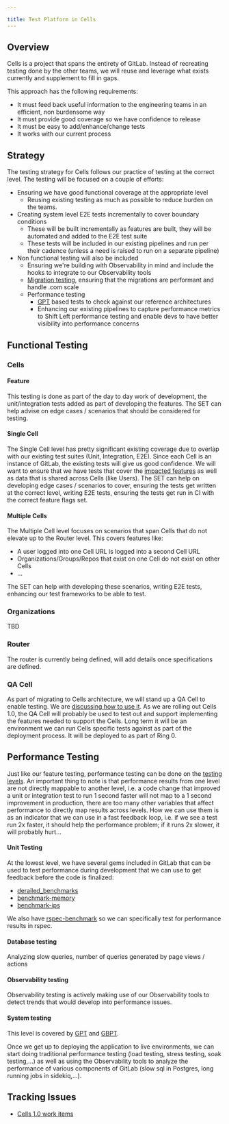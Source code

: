 ```yaml
---

title: Test Platform in Cells
---
```


## Overview

Cells is a project that spans the entirety of GitLab. Instead of recreating testing done by the other teams, we will reuse and leverage what exists currently and supplement to fill in gaps.

This approach has the following requirements:
- It must feed back useful information to the engineering teams in an efficient, non burdensome way
- It must provide good coverage so we have confidence to release
- It must be easy to add/enhance/change tests
- It works with our current process

## Strategy
The testing strategy for Cells follows our practice of testing at the correct level. The testing will be focused on a couple of efforts:
- Ensuring we have good functional coverage at the appropriate level
    - Reusing existing testing as much as possible to reduce burden on the teams.
- Creating system level E2E tests incrementally to cover boundary conditions
    - These will be built incrementally as features are built, they will be automated and added to the E2E test suite
    - These tests will be included in our existing pipelines and run per their cadence (unless a need is raised to run on a separate pipeline)
- Non functional testing will also be included
    - Ensuring we're building with Observability in mind and include the hooks to integrate to our Observability tools
    - [Migration testing](https://docs.gitlab.com/ee/development/testing_guide/testing_migrations_guide.html), ensuring that the migrations are performant and handle .com scale
    - Performance testing
        - [GPT](https://gitlab.com/gitlab-org/quality/performance#gitlab-performance-tool) based tests to check against our reference architectures
        - Enhancing our existing pipelines to capture performance metrics to Shift Left performance testing and enable devs to have better visibility into performance concerns

## Functional Testing

### Cells

#### Feature 

This testing is done as part of the day to day work of development, the unit/integration tests added as part of developing the features. The SET can help advise on edge cases / scenarios that should be considered for testing.

#### Single Cell

The Single Cell level has pretty significant existing coverage due to overlap with our existing test suites (Unit, Integration, E2E). Since each Cell is an instance of GitLab, the existing tests will give us good confidence. We will want to ensure that we have tests that cover the [impacted features](https://docs.gitlab.com/ee/architecture/blueprints/cells/#impacted-features) as well as data that is shared across Cells (like Users). The SET can help on developing edge cases / scenarios to cover, ensuring the tests get written at the correct level, writing E2E tests, ensuring the tests get run in CI with the correct feature flags set.

#### Multiple Cells

The Multiple Cell level focuses on scenarios that span Cells that do not elevate up to the Router level. This covers features like:
- A user logged into one Cell URL is logged into a second Cell URL
- Organizations/Groups/Repos that exist on one Cell do not exist on other Cells
- ...

The SET can help with developing these scenarios, writing E2E tests, enhancing our test frameworks to be able to test.

### Organizations

TBD

### Router

The router is currently being defined, will add details once specifications are defined.

### QA Cell

As part of migrating to Cells architecture, we will stand up a QA Cell to enable testing. We are [discussing how to use it](https://gitlab.com/gitlab-org/quality/quality-engineering/team-tasks/-/issues/2363). As we are rolling out Cells 1.0, the QA Cell will probably be used to test out and support implementing the features needed to support the Cells. Long term it will be an environment we can run Cells specific tests against as part of the deployment process. It will be deployed to as part of Ring 0.

## Performance Testing

Just like our feature testing, performance testing can be done on the [testing levels](https://docs.gitlab.com/ee/development/testing_guide/testing_levels.html). An important thing to note is that performance results from one level are not directly mappable to another level, i.e. a code change that improved a unit or integration test to run 1 second faster will not map to a 1 second improvement in production, there are too many other variables that affect performance to directly map results across levels. How we can use them is as an indicator that we can use in a fast feedback loop, i.e. if we see a test run 2x faster, it should help the performance problem; if it runs 2x slower, it will probably hurt...

#### Unit Testing

At the lowest level, we have several gems included in GitLab that can be used to test performance during development that we can use to get feedback before the code is finalized:
- [derailed_benchmarks](https://github.com/zombocom/derailed_benchmarks)
- [benchmark-memory](https://github.com/michaelherold/benchmark-memory)
- [benchmark-ips](https://github.com/evanphx/benchmark-ips)

We also have [rspec-benchmark](https://github.com/piotrmurach/rspec-benchmark) so we can specifically test for performance results in rspec.

#### Database testing

Analyzing slow queries, number of queries generated by page views / actions

#### Observability testing

Observability testing is actively making use of our Observability tools to detect trends that would develop into performance issues.

#### System testing

This level is covered by [GPT](https://gitlab.com/gitlab-org/quality/performance) and [GBPT](https://gitlab.com/gitlab-org/quality/performance-sitespeed). 

Once we get up to deploying the application to live environments, we can start doing traditional performance testing (load testing, stress testing, soak testing,...) as well as using the Observability tools to analyze the performance of various components of GitLab (slow sql in Postgres, long running jobs in sidekiq,...).

## Tracking Issues

- [Cells 1.0 work items](https://gitlab.com/groups/gitlab-org/quality/-/epics/59)